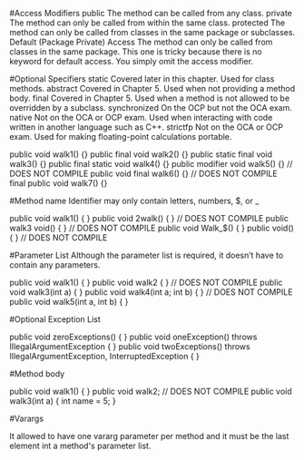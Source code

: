 #Access Modifiers
public                      The method can be called from any class. 
private                     The method can only be called from within 
                            the same class. 
protected                   The method can only be called from classes 
                            in the same package or subclasses.  
Default (Package Private)   Access The method can only be called from 
                            classes in the same package. This one is 
                            tricky because there is no keyword for 
                            default access. You simply omit the access modifier.

#Optional Specifiers
static          Covered later in this chapter. Used for class methods. 
abstract        Covered in Chapter 5. Used when not providing a method body. 
final           Covered in Chapter 5. Used when a method is not allowed 
                to be overridden by a subclass. 
synchronized    On the OCP but not the OCA exam. 
native          Not on the OCA or OCP exam. Used when interacting 
                with code written in another language such as C++. 
strictfp        Not on the OCA or OCP exam. Used for making floating-point 
                calculations portable. 

public void walk1() {} 
public final void walk2() {} 
public static final void walk3() {} 
public final static void walk4() {} 
public modifier void walk5() {} // DOES NOT COMPILE 
public void final walk6() {} // DOES NOT COMPILE 
final public void walk7() {}

#Method name
Identifier may only contain letters, numbers, $, or _

public void walk1() { } 
public void 2walk() { } // DOES NOT COMPILE 
public walk3 void() { } // DOES NOT COMPILE 
public void Walk_$() { } 
public void() { } // DOES NOT COMPILE

#Parameter List
Although the parameter list is required, it doesn’t have to contain any parameters.

public void walk1() { } 
public void walk2 { } // DOES NOT COMPILE 
public void walk3(int a) { } 
public void walk4(int a; int b) { }  // DOES NOT COMPILE 
public void walk5(int a, int b) { }

#Optional Exception List

public void zeroExceptions() { } 
public void oneException() throws IllegalArgumentException { } 
public void twoExceptions() throws   
    IllegalArgumentException, InterruptedException { }

#Method body

public void walk1() { } 
public void walk2; // DOES NOT COMPILE 
public void walk3(int a) { int name = 5; }

#Varargs

It allowed to have one vararg parameter per method 
and it must be the last element int a method's parameter list.  